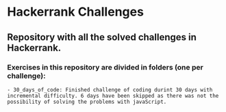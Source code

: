 # Hackerrank Challenges

## Repository with all the solved challenges in Hackerrank.

### Exercises in this repository are divided in folders (one per challenge):

    - 30_days_of_code: Finished challenge of coding durint 30 days with incremental difficulty. 6 days have been skipped as there was not the possibility of solving the problems with javaScript.
